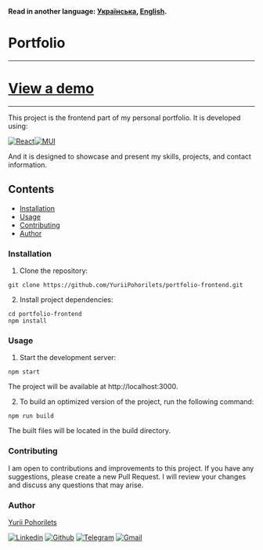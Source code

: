 **Read in another language: [Українська](README.ukr.md), [English](README.md).**

# Portfolio

---

# [View a demo](https://yuriipohorilets.github.io/superheroes-test-task_client/)

---

This project is the frontend part of my personal portfolio. It is developed using:

[![React](https://img.shields.io/badge/React-20232A?style=for-the-badge&logo=react&logoColor=61DAFB)](https://react.dev/)[![MUI](https://img.shields.io/badge/Material%20UI-007FFF?style=for-the-badge&logo=mui&logoColor=white)](https://mui.com/)

And it is designed to showcase and present my skills, projects, and contact information.

## Contents

- [Installation](#installation)
- [Usage](#usage)
- [Contributing](#contributing)
- [Author](#author)

### Installation

1. Clone the repository:

```shell
git clone https://github.com/YuriiPohorilets/portfolio-frontend.git
```

2. Install project dependencies:

```shell
cd portfolio-frontend
npm install
```

### Usage

1. Start the development server:

```
npm start
```

The project will be available at http://localhost:3000.

2. To build an optimized version of the project, run the following command:

```shell
npm run build
```

The built files will be located in the build directory.

### Contributing

I am open to contributions and improvements to this project. If you have any suggestions, please
create a new Pull Request. I will review your changes and discuss any questions that may arise.

### Author

[Yurii Pohorilets](https://github.com/YuriiPohorilets)

[![Linkedin](https://img.shields.io/badge/LinkedIn-0077B5?style=for-the-badge&logo=linkedin&logoColor=white)](https://www.linkedin.com/in/yuriipohorilets/)
[![Github](https://img.shields.io/badge/GitHub-100000?style=for-the-badge&logo=github&logoColor=white)](https://github.com/YuriiPohorilets)
[![Telegram](https://img.shields.io/badge/Telegram-2CA5E0?style=for-the-badge&logo=telegram&logoColor=white)](https://t.me/YuraPohorilets)
[![Gmail](https://img.shields.io/badge/Gmail-D14836?style=for-the-badge&logo=gmail&logoColor=white)](mailto:pohorilets.y@gmail.com)
